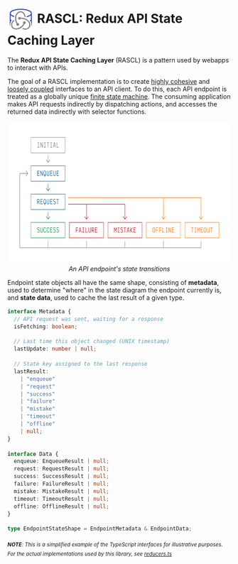 <h1>
  <img
    src="docs/media/RASCL%20Logo.svg"
    alt="RASCL State Diagram"
    height="60px"
    align="center"
  /> RASCL: Redux API State Caching Layer</h1>

The **Redux API State Caching Layer** (RASCL) is a pattern used by webapps to interact with APIs.

The goal of a RASCL implementation is to create [highly cohesive](https://en.wikipedia.org/wiki/Cohesion_%28computer_science%29#High_cohesion) and [loosely coupled](https://en.wikipedia.org/wiki/Loose_coupling) interfaces to an API client. To do this, each API endpoint is treated as a globally unique [finite state machine](https://en.wikipedia.org/wiki/Finite-state_machine). The consuming application makes API requests indirectly by dispatching actions, and accesses the returned data indirectly with selector functions.

<p align="center">
  <img
    src="docs/media/RASCL%20State%20Diagram.svg"
    alt="RASCL State Diagram"
    height="320px"
    width="100%"
  />
  <i>An API endpoint's state transitions</i>
</p>

Endpoint state objects all have the same shape, consisting of **metadata**, used to determine "where" in the state diagram the endpoint currently is, and **state data**, used to cache the last result of a given type.

```typescript
interface Metadata {
  // API request was sent, waiting for a response
  isFetching: boolean;

  // Last time this object changed (UNIX timestamp)
  lastUpdate: number | null;

  // State key assigned to the last response
  lastResult:
    | "enqueue"
    | "request"
    | "success"
    | "failure"
    | "mistake"
    | "timeout"
    | "offline"
    | null;
}

interface Data {
  enqueue: EnqueueResult | null;
  request: RequestResult | null;
  success: SuccessResult | null;
  failure: FailureResult | null;
  mistake: MistakeResult | null;
  timeout: TimeoutResult | null;
  offline: OfflineResult | null;
}

type EndpointStateShape = EndpointMetadata & EndpointData;
```

<sub>_**NOTE**: This is a simplified example of the TypeScript interfaces for illustrative purposes. For the actual implementations used by this library, see [reducers.ts](./src/reducers.ts)_</sub>
